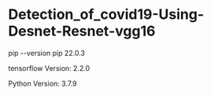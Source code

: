 # Detection_of_covid19-Using-Desnet-Resnet-vgg16

pip --version
pip 22.0.3

tensorflow
Version: 2.2.0

Python
Version: 3.7.9


